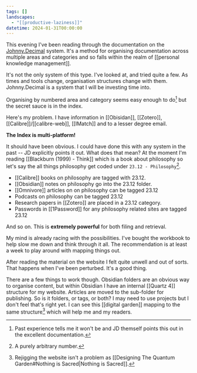 ```yaml
---
tags: []
landscapes:
  - "[[productive-laziness]]"
datetime: 2024-01-31T00:00:00
---
```

This evening I've been reading through the documentation on the [Johnny.Decimal](https://johnnydecimal.com/) system. It's a method for organising documentation across multiple areas and categories and so falls within the realm of [[personal knowledge management]].

It's not the only system of this type. I've looked at, and tried quite a few. As times and tools change, organisation structures change with them. Johnny.Decimal is a system that I will be investing time into.

Organising by numbered area and category seems easy enough to do[^1] but the secret sauce is in the index. 

Here's my problem. I have information in [[Obisidan]], [[Zotero]], [[Calibre]]/[[calibre-web]], [[IMatch]] and to a lesser degree email.

**The Index is multi-platform!**

It should have been obvious. I could have done this with any system in the past -- JD explicitly points it out. What does that mean? At the moment I'm reading [[Blackburn (1999) - Think]] which is a book about philosophy so let's say the all things philosophy get coded under `23.12 - Philosophy`[^2].

- [[Calibre]] books on philosophy are tagged with 23.12.
- [[Obsidian]] notes on philosophy go into the 23.12 folder.
- [[Omnivore]] articles on on philosophy can be tagged 23.12
- Podcasts on philosophy can be tagged 23.12
- Research papers in [[Zotero]] are placed in a 23.12 category.
- Passwords in [[1Password]] for any philosophy related sites are tagged 23.12

And so on. This is **extremely powerful** for both filing and retrieval.

My mind is already racing with the possibilities. I've bought the workbook to help slow me down and think through it all. The recommendation is at least a week to play around with mapping things out. 

After reading the material on the website I felt quite unwell and out of sorts. That happens when I've been perturbed. It's a good thing.

There are a few things to work though. Obsidian folders are an obvious way to organise content, but within Obsidian I have an internal [[Quartz 4]] structure for my website. Articles are moved to the sub-folder for publishing. So is it folders, or tags, or both? I may need to use projects but I don't feel that's right yet. I can see this [[digital garden]] mapping to the same structure[^3] which will help me and my readers.


[^1]: Past experience tells me it won't be and JD themself points this out in the excellent documentation.
[^2]: A purely arbitrary number.
[^3]: Rejigging the website isn't a problem as [[Designing The Quantum Garden#Nothing is Sacred|Nothing is Sacred]].